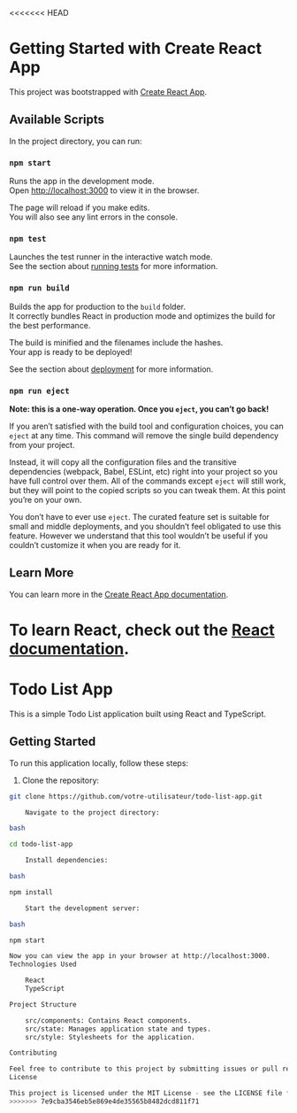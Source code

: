 <<<<<<< HEAD
# Getting Started with Create React App

This project was bootstrapped with [Create React App](https://github.com/facebook/create-react-app).

## Available Scripts

In the project directory, you can run:

### `npm start`

Runs the app in the development mode.\
Open [http://localhost:3000](http://localhost:3000) to view it in the browser.

The page will reload if you make edits.\
You will also see any lint errors in the console.

### `npm test`

Launches the test runner in the interactive watch mode.\
See the section about [running tests](https://facebook.github.io/create-react-app/docs/running-tests) for more information.

### `npm run build`

Builds the app for production to the `build` folder.\
It correctly bundles React in production mode and optimizes the build for the best performance.

The build is minified and the filenames include the hashes.\
Your app is ready to be deployed!

See the section about [deployment](https://facebook.github.io/create-react-app/docs/deployment) for more information.

### `npm run eject`

**Note: this is a one-way operation. Once you `eject`, you can’t go back!**

If you aren’t satisfied with the build tool and configuration choices, you can `eject` at any time. This command will remove the single build dependency from your project.

Instead, it will copy all the configuration files and the transitive dependencies (webpack, Babel, ESLint, etc) right into your project so you have full control over them. All of the commands except `eject` will still work, but they will point to the copied scripts so you can tweak them. At this point you’re on your own.

You don’t have to ever use `eject`. The curated feature set is suitable for small and middle deployments, and you shouldn’t feel obligated to use this feature. However we understand that this tool wouldn’t be useful if you couldn’t customize it when you are ready for it.

## Learn More

You can learn more in the [Create React App documentation](https://facebook.github.io/create-react-app/docs/getting-started).

To learn React, check out the [React documentation](https://reactjs.org/).
=======
# Todo List App

This is a simple Todo List application built using React and TypeScript.

## Getting Started

To run this application locally, follow these steps:

1. Clone the repository:

```bash
git clone https://github.com/votre-utilisateur/todo-list-app.git

    Navigate to the project directory:

bash

cd todo-list-app

    Install dependencies:

bash

npm install

    Start the development server:

bash

npm start

Now you can view the app in your browser at http://localhost:3000.
Technologies Used

    React
    TypeScript

Project Structure

    src/components: Contains React components.
    src/state: Manages application state and types.
    src/style: Stylesheets for the application.

Contributing

Feel free to contribute to this project by submitting issues or pull requests.
License

This project is licensed under the MIT License - see the LICENSE file for details.
>>>>>>> 7e9cba3546eb5e869e4de35565b8482dcd811f71
